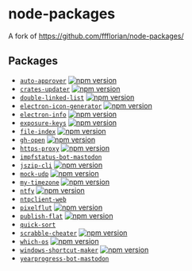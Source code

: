 # node-packages

A fork of https://github.com/ffflorian/node-packages/

## Packages

- [`auto-approver`](./packages/auto-approver) [![npm version](https://img.shields.io/npm/v/auto-approver.svg)](https://npmjs.com/packages/auto-approver)
- [`crates-updater`](./packages/crates-updater) [![npm version](https://img.shields.io/npm/v/crates-updater.svg)](https://npmjs.com/packages/crates-updater)
- [`double-linked-list`](./packages/double-linked-list) [![npm version](https://img.shields.io/npm/v/@ffflorian/doublelinkedlist.svg)](https://npmjs.com/packages/@ffflorian/doublelinkedlist)
- [`electron-icon-generator`](./packages/electron-icon-generator) [![npm version](https://img.shields.io/npm/v/@ffflorian/electron-icon-generator.svg)](https://npmjs.com/packages/@ffflorian/electron-icon-generator)
- [`electron-info`](./packages/electron-info) [![npm version](https://img.shields.io/npm/v/electron-info.svg)](https://npmjs.com/packages/electron-info)
- [`exposure-keys`](./packages/exposure-keys) [![npm version](https://img.shields.io/npm/v/exposure-keys.svg)](https://npmjs.com/packages/exposure-keys)
- [`file-index`](./packages/file-index) [![npm version](https://img.shields.io/npm/v/@ffflorian/file-index.svg)](https://npmjs.com/packages/@ffflorian/file-index)
- [`gh-open`](./packages/gh-open) [![npm version](https://img.shields.io/npm/v/@ffflorian/gh-open.svg)](https://npmjs.com/packages/@ffflorian/gh-open)
- [`https-proxy`](./packages/https-proxy) [![npm version](https://img.shields.io/npm/v/@ffflorian/https-proxy.svg)](https://npmjs.com/packages/@ffflorian/https-proxy)
- [`impfstatus-bot-mastodon`](./packages/impfstatus-bot-mastodon)
- [`jszip-cli`](./packages/jszip-cli) [![npm version](https://img.shields.io/npm/v/@ffflorian/jszip-cli.svg)](https://npmjs.com/packages/@ffflorian/jszip-cli)
- [`mock-udp`](./packages/mock-udp) [![npm version](https://img.shields.io/npm/v/@ffflorian/mock-udp.svg)](https://npmjs.com/packages/@ffflorian/mock-udp)
- [`my-timezone`](./packages/my-timezone) [![npm version](https://img.shields.io/npm/v/my-timezone.svg)](https://npmjs.com/packages/my-timezone)
- [`ntfy`](./packages/ntfy) [![npm version](https://img.shields.io/npm/v/ntfy.svg)](https://npmjs.com/packages/ntfy)
- [`ntpclient-web`](./packages/ntpclient)
- [`pixelflut`](./packages/pixelflut) [![npm version](https://img.shields.io/npm/v/pixelflut.svg)](https://npmjs.com/packages/pixelflut)
- [`publish-flat`](./packages/publish-flat) [![npm version](https://img.shields.io/npm/v/publish-flat.svg)](https://npmjs.com/packages/publish-flat)
- [`quick-sort`](./packages/quick-sort)
- [`scrabble-cheater`](./packages/scrabble-cheater) [![npm version](https://img.shields.io/npm/v/scrabble-cheater.svg)](https://npmjs.com/packages/scrabble-cheater)
- [`which-os`](./packages/which-os) [![npm version](https://img.shields.io/npm/v/which-os.svg)](https://npmjs.com/packages/which-os)
- [`windows-shortcut-maker`](./packages/windows-shortcut-maker) [![npm version](https://img.shields.io/npm/v/@ffflorian/windows-shortcut-maker.svg)](https://npmjs.com/packages/@ffflorian/windows-shortcut-maker)
- [`yearprogress-bot-mastodon`](./packages/yearprogress-bot-mastodon)
